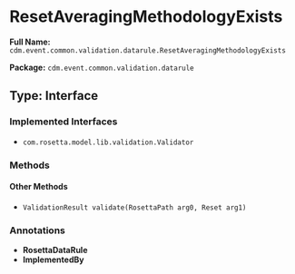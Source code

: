 # ResetAveragingMethodologyExists

**Full Name:** `cdm.event.common.validation.datarule.ResetAveragingMethodologyExists`

**Package:** `cdm.event.common.validation.datarule`

## Type: Interface

### Implemented Interfaces

- `com.rosetta.model.lib.validation.Validator`

### Methods

#### Other Methods

- `ValidationResult validate(RosettaPath arg0, Reset arg1)`

### Annotations

- **RosettaDataRule**
- **ImplementedBy**

